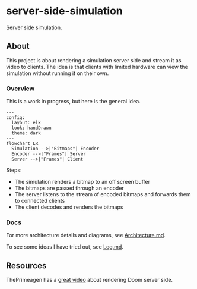 # server-side-simulation

Server side simulation.

## About

This project is about rendering a simulation server side and stream it as video to clients. The idea is that clients with limited hardware can view the simulation without running it on their own.

### Overview

This is a work in progress, but here is the general idea.

```mermaid
---
config:
  layout: elk
  look: handDrawn
  theme: dark
---
flowchart LR
  Simulation -->|"Bitmaps"| Encoder
  Encoder -->|"Frames"| Server
  Server -->|"Frames"| Client
```

Steps:
- The simulation renders a bitmap to an off screen buffer
- The bitmaps are passed through an encoder
- The server listens to the stream of encoded bitmaps and forwards them to connected clients
- The client decodes and renders the bitmaps

### Docs

For more architecture details and diagrams, see [Architecture.md](./Docs/Architecture.md).

To see some ideas I have tried out, see [Log.md](./Docs/Log.md).

## Resources

ThePrimeagen has a [great video](https://www.youtube.com/watch?v=3f9tbqSIm-E) about rendering Doom server side.
